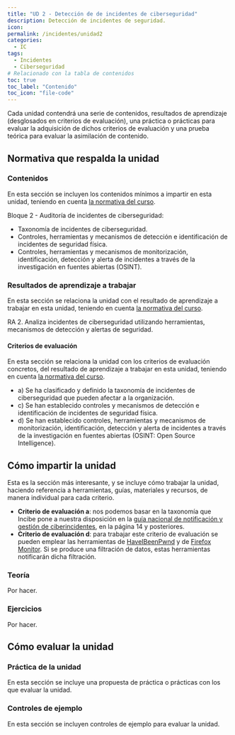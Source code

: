 ```yaml
---
title: "UD 2 - Detección de de incidentes de ciberseguridad"
description: Detección de incidentes de seguridad. 
icon: 
permalink: /incidentes/unidad2
categories:
  - IC
tags:
  - Incidentes
  - Ciberseguridad
# Relacionado con la tabla de contenidos
toc: true
toc_label: "Contenido"
toc_icon: "file-code"
---
```



Cada unidad contendrá una serie de contenidos, resultados de aprendizaje (desglosados en criterios de evaluación), una práctica o prácticas para evaluar la adquisición de dichos criterios de evaluación y una prueba teórica para evaluar la asimilación de contenido.

## Normativa que respalda la unidad

### Contenidos

En esta sección se incluyen los contenidos mínimos a impartir en esta unidad, teniendo en cuenta [la normativa del curso](https://www.boe.es/diario_boe/txt.php?id=BOE-A-2020-4963).

Bloque 2 - Auditoría de incidentes de ciberseguridad:

- Taxonomía de incidentes de ciberseguridad.
- Controles, herramientas y mecanismos de detección e identificación de incidentes de seguridad física.
- Controles, herramientas y mecanismos de monitorización, identificación, detección y alerta de incidentes a través de la investigación en fuentes abiertas (OSINT).

### Resultados de aprendizaje a trabajar

En esta sección se relaciona la unidad con el resultado de aprendizaje a trabajar en esta unidad, teniendo en cuenta [la normativa del curso](https://www.boe.es/diario_boe/txt.php?id=BOE-A-2020-4963).

RA 2. Analiza incidentes de ciberseguridad utilizando herramientas, mecanismos de detección y alertas de seguridad.

#### Criterios de evaluación

En esta sección se relaciona la unidad con los criterios de evaluación concretos, del resultado de aprendizaje a trabajar en esta unidad, teniendo en cuenta [la normativa del curso](https://www.boe.es/diario_boe/txt.php?id=BOE-A-2020-4963).

- a) Se ha clasificado y definido la taxonomía de incidentes de ciberseguridad que pueden afectar a la organización.
- c) Se han establecido controles y mecanismos de detección e identificación de incidentes de seguridad física.
- d) Se han establecido controles, herramientas y mecanismos de monitorización, identificación, detección y alerta de incidentes a través de la investigación en fuentes abiertas (OSINT: Open Source Intelligence).

## Cómo impartir la unidad

Esta es la sección más interesante, y se incluye cómo trabajar la unidad, haciendo referencia a herramientas, guías, materiales y recursos, de manera individual para cada criterio.

- **Criterio de evaluación a**: nos podemos basar en la taxonomía que Incibe pone a nuestra disposición en la [guía nacional de notificación y gestión de ciberincidentes](https://www.incibe-cert.es/sites/default/files/contenidos/guias/doc/guia_nacional_notificacion_gestion_ciberincidentes.pdf), en la página 14 y posteriores.
- **Criterio de evaluación d**: para trabajar este criterio de evaluación se pueden emplear las herramientas de [HaveIBeenPwnd](https://haveibeenpwned.com/) y de [Firefox Monitor](https://monitor.firefox.com/). Si se produce una filtración de datos, estas herramientas notificarán dicha filtración.

### Teoría

Por hacer.

### Ejercicios

Por hacer.

## Cómo evaluar la unidad

### Práctica de la unidad

En esta sección se incluye una propuesta de práctica o prácticas con los que evaluar la unidad.

### Controles de ejemplo

En esta sección se incluyen controles de ejemplo para evaluar la unidad.
